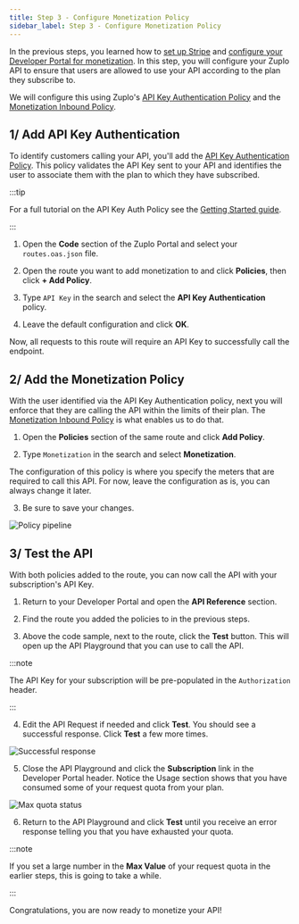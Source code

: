 ```yaml
---
title: Step 3 - Configure Monetization Policy
sidebar_label: Step 3 - Configure Monetization Policy
---
```


In the previous steps, you learned how to [set up Stripe](./monetization-webhook-setup.md) and [configure your
Developer Portal for monetization](./monetization-dev-portal-setup.md). In this step, you will configure your Zuplo
API to ensure that users are allowed to use your API according to the plan they
subscribe to.

We will configure this using Zuplo's
[API Key Authentication Policy](/docs/policies/api-key-inbound) and the
[Monetization Inbound Policy](/docs/policies/monetization-inbound).

## 1/ Add API Key Authentication

To identify customers calling your API, you'll add the
[API Key Authentication Policy](/docs/policies/api-key-inbound). This policy
validates the API Key sent to your API and identifies the user to
associate them with the plan to which they have subscribed.

:::tip

For a full tutorial on the API Key Auth Policy see the
[Getting Started guide](/docs/articles/step-2-add-api-key-auth).

:::

1. Open the **Code** section of the Zuplo Portal and select your
   `routes.oas.json` file.

2. Open the route you want to add monetization to and click **Policies**, then
   click **+ Add Policy**.

3. Type `API Key` in the search and select the **API Key Authentication**
   policy.

4. Leave the default configuration and click **OK**.

Now, all requests to this route will require an API Key to successfully call the
endpoint.

## 2/ Add the Monetization Policy

With the user identified via the API Key Authentication policy, next you will
enforce that they are calling the API within the limits of their plan. The
[Monetization Inbound Policy](/docs/policies/monetization-inbound) is what
enables us to do that.

1. Open the **Policies** section of the same route and click **Add Policy**.

2. Type `Monetization` in the search and select **Monetization**.

The configuration of this policy is where you specify the meters that are
required to call this API. For now, leave the configuration as is, you
can always change it later.

3. Be sure to save your changes.

![Policy pipeline](../../public/media/monetization-policy-setup/image.png)

## 3/ Test the API

With both policies added to the route, you can now call the API with your
subscription's API Key.

1. Return to your Developer Portal and open the **API Reference** section.

2. Find the route you added the policies to in the previous steps.

3. Above the code sample, next to the route, click the **Test** button. This
   will open up the API Playground that you can use to call the API.

:::note

The API Key for your subscription will be pre-populated in the `Authorization`
header.

:::

4. Edit the API Request if needed and click **Test**. You should see a
   successful response. Click **Test** a few more times.

![Successful response](../../public/media/monetization-policy-setup/image-1.png)

5. Close the API Playground and click the **Subscription** link in the Developer
   Portal header. Notice the Usage section shows that you have consumed some of
   your request quota from your plan.

![Max quota status](../../public/media/monetization-policy-setup/image-2.png)

6. Return to the API Playground and click **Test** until you receive an error
   response telling you that you have exhausted your quota.

:::note

If you set a large number in the **Max Value** of your request quota in the
earlier steps, this is going to take a while.

:::

Congratulations, you are now ready to monetize your API!

